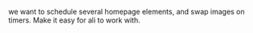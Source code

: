 we want to schedule several homepage elements, and swap images on timers. Make it easy for ali to work with.